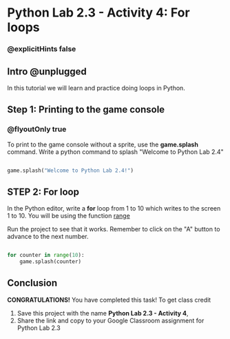 # Python Lab 2.3 - Activity 4: For loops
### @explicitHints false

##  Intro @unplugged
In this tutorial we will learn and practice doing loops in Python.

## Step 1: Printing to the game console
### @flyoutOnly true
To print to the game console without a sprite, use the **game.splash** command.
Write a python command to splash "Welcome to Python Lab 2.4"

``` python

game.splash("Welcome to Python Lab 2.4!")

``` 

## STEP 2: For loop

In the Python editor, write a **for** loop from 1 to 10 which writes to the screen 1 to 10. You will be using the function [range](https://www.w3schools.com/python/ref_func_range.asp)

Run the project to see that it works.
Remember to click on the "A" button to advance to the next number.

``` python

for counter in range(10):
    game.splash(counter)

``` 

 ## Conclusion 

 **CONGRATULATIONS!** 
  You have completed this task!
 To get class credit
 1. Save this project with the name **Python Lab 2.3 - Activity 4**,
 2. Share the link and copy to your Google Classroom assignment for Python Lab 2.3 
    